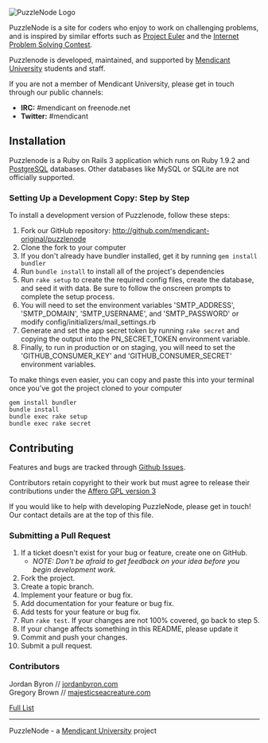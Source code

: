 ![PuzzleNode Logo](https://github.com/mendicant-original/puzzlenode/raw/master/doc/puzzlenode.png)

PuzzleNode is a site for coders who enjoy to work on challenging problems,
and is inspired by similar efforts such as
[Project Euler](http://projecteuler.net/) and the
[Internet Problem Solving Contest](http://ipsc.ksp.sk/).

Puzzlenode is developed, maintained, and supported by
[Mendicant University](http://mendicantuniversity.org) students
and staff.

If you are not a member of Mendicant University, please get in touch through our public channels:

- **IRC:** #mendicant on freenode.net
- **Twitter:** #mendicant

## Installation

Puzzlenode is a Ruby on Rails 3 application which runs on Ruby 1.9.2 and
[PostgreSQL](http://www.postgresql.org) databases. Other databases like MySQL
or SQLite are not officially supported.

### Setting Up a Development Copy: Step by Step

To install a development version of Puzzlenode, follow these steps:

1. Fork our GitHub repository: <http://github.com/mendicant-original/puzzlenode>
2. Clone the fork to your computer
3. If you don't already have bundler installed, get it by running `gem install bundler`
4. Run `bundle install` to install all of the project's dependencies
5. Run `rake setup` to create the required config files, create the database, and seed it with data. Be sure to follow the onscreen prompts to complete the setup process.
6. You will need to set the environment variables 'SMTP_ADDRESS', 'SMTP_DOMAIN', 'SMTP_USERNAME', and 'SMTP_PASSWORD' or modify config/initializers/mail_settings.rb
7. Generate and set the app secret token by running `rake secret` and copying the output into the PN_SECRET_TOKEN environment variable.
8. Finally, to run in production or on staging, you will need to set the 'GITHUB_CONSUMER_KEY' and 'GITHUB_CONSUMER_SECRET' environment variables.

To make things even easier, you can copy and paste this into your terminal once you've got the project cloned to your computer

```
gem install bundler
bundle install
bundle exec rake setup
bundle exec rake secret
```

## Contributing

Features and bugs are tracked through [Github Issues](https://github.com/mendicant-original/puzzlenode/issues).

Contributors retain copyright to their work but must agree to release their
contributions under the [Affero GPL version 3](http://www.gnu.org/licenses/agpl.html)

If you would like to help with developing PuzzleNode, please get in touch!
Our contact details are at the top of this file.

### Submitting a Pull Request

1. If a ticket doesn't exist for your bug or feature, create one on GitHub.
    - _NOTE: Don't be afraid to get feedback on your idea before you begin development work._
2. Fork the project.
3. Create a topic branch.
4. Implement your feature or bug fix.
5. Add documentation for your feature or bug fix.
6. Add tests for your feature or bug fix.
7. Run `rake test`. If your changes are not 100% covered, go back to step 5.
8. If your change affects something in this README, please update it
9. Commit and push your changes.
10. Submit a pull request.

### Contributors

Jordan Byron // [jordanbyron.com](http://jordanbyron.com) <br/>
Gregory Brown // [majesticseacreature.com](http://majesticseacreature.com/)

[Full List](https://github.com/mendicant-original/puzzlenode/contributors)

------

PuzzleNode - a [Mendicant University](http://mendicantuniversity.org) project
